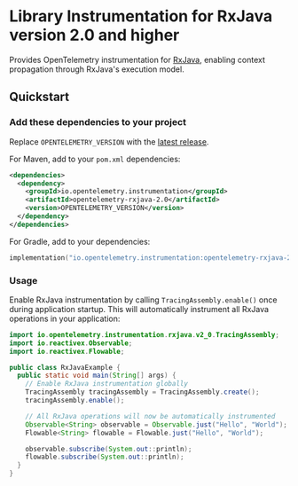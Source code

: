 # Library Instrumentation for RxJava version 2.0 and higher

Provides OpenTelemetry instrumentation for [RxJava](https://github.com/ReactiveX/RxJava), enabling
context propagation through RxJava's execution model.

## Quickstart

### Add these dependencies to your project

Replace `OPENTELEMETRY_VERSION` with the [latest release](https://central.sonatype.com/artifact/io.opentelemetry.instrumentation/opentelemetry-rxjava-2.0).

For Maven, add to your `pom.xml` dependencies:

```xml
<dependencies>
  <dependency>
    <groupId>io.opentelemetry.instrumentation</groupId>
    <artifactId>opentelemetry-rxjava-2.0</artifactId>
    <version>OPENTELEMETRY_VERSION</version>
  </dependency>
</dependencies>
```

For Gradle, add to your dependencies:

```kotlin
implementation("io.opentelemetry.instrumentation:opentelemetry-rxjava-2.0:OPENTELEMETRY_VERSION")
```

### Usage

Enable RxJava instrumentation by calling `TracingAssembly.enable()` once during application startup.
This will automatically instrument all RxJava operations in your application:

```java
import io.opentelemetry.instrumentation.rxjava.v2_0.TracingAssembly;
import io.reactivex.Observable;
import io.reactivex.Flowable;

public class RxJavaExample {
  public static void main(String[] args) {
    // Enable RxJava instrumentation globally
    TracingAssembly tracingAssembly = TracingAssembly.create();
    tracingAssembly.enable();

    // All RxJava operations will now be automatically instrumented
    Observable<String> observable = Observable.just("Hello", "World");
    Flowable<String> flowable = Flowable.just("Hello", "World");

    observable.subscribe(System.out::println);
    flowable.subscribe(System.out::println);
  }
}
```

